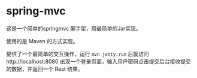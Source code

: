 # spring-mvc

这是一个简单的springmvc 脚手架，用最简单的Jar实现。

使用的是 Maven 的方式实现。

提供了一个最简单的交互操作，运行 <code>mvn jetty:run</code> 后就访问 http://localhost:8080 出现一个登录页面，输入用户密码点击提交后台接收提交的数据，并返回一个 Rest 结果。
